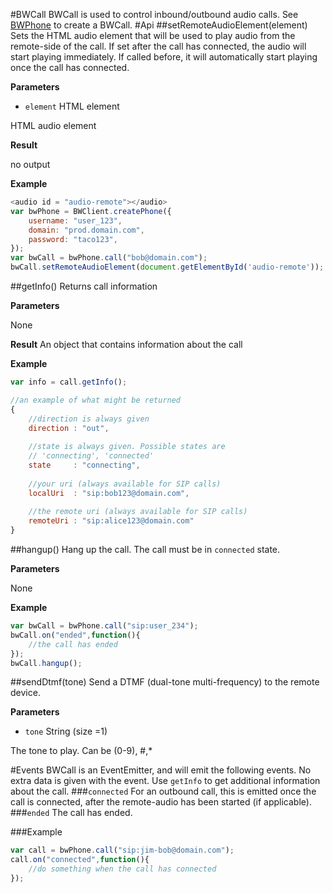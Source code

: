 #BWCall
BWCall is used to control inbound/outbound audio calls. See [BWPhone](BWPhone.md) to create a BWCall.
#Api
##setRemoteAudioElement(element)
Sets the HTML audio element that will be used to play audio from the remote-side of the call.
If set after the call has connected, the audio will start playing immediately. If called before, it will automatically start playing once the call has connected.

**Parameters**

* `element` HTML element

HTML audio element

**Result**

no output


**Example**


```javascript
<audio id = "audio-remote"></audio>
var bwPhone = BWClient.createPhone({
    username: "user_123",
    domain: "prod.domain.com",
    password: "taco123",
});
var bwCall = bwPhone.call("bob@domain.com");
bwCall.setRemoteAudioElement(document.getElementById('audio-remote'));
```

##getInfo()
Returns call information

**Parameters**

None

**Result**
An object that contains information about the call

**Example**

```javascript
var info = call.getInfo();

//an example of what might be returned
{
	//direction is always given
	direction : "out",
    
    //state is always given. Possible states are
    // 'connecting', 'connected' 
    state     : "connecting",
    
    //your uri (always available for SIP calls)
    localUri  : "sip:bob123@domain.com",
    
    //the remote uri (always available for SIP calls)
    remoteUri : "sip:alice123@domain.com"
}
```

##hangup()
Hang up the call. The call must be in `connected` state.

**Parameters**

None

**Example**
```javascript
var bwCall = bwPhone.call("sip:user_234");
bwCall.on("ended",function(){
	//the call has ended
});
bwCall.hangup();
```

##sendDtmf(tone)
Send a DTMF (dual-tone multi-frequency) to the remote device.

**Parameters**

* `tone` String (size =1)

The tone to play. Can be (0-9), #,*


#Events
BWCall is an EventEmitter, and will emit the following events. No extra data is given with the event. Use `getInfo` to get additional information about the call.
###`connected`
For an outbound call, this is emitted once the call is connected, after the remote-audio has been started (if applicable).
###`ended`
The call has ended.

###Example
```javascript
var call = bwPhone.call("sip:jim-bob@domain.com");
call.on("connected",function(){
	//do something when the call has connected
});
```